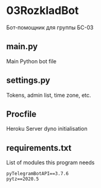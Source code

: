 # 03RozkladBot
Бот-помощник для группы БС-03

## main.py
Main Python bot file

## settings.py
Tokens, admin list, time zone, etc.

## Procfile
Heroku Server dyno initialisation

## requirements.txt
List of modules this program needs
  ```
  pyTelegramBotAPI==3.7.6
  pytz==2020.5
  ```
